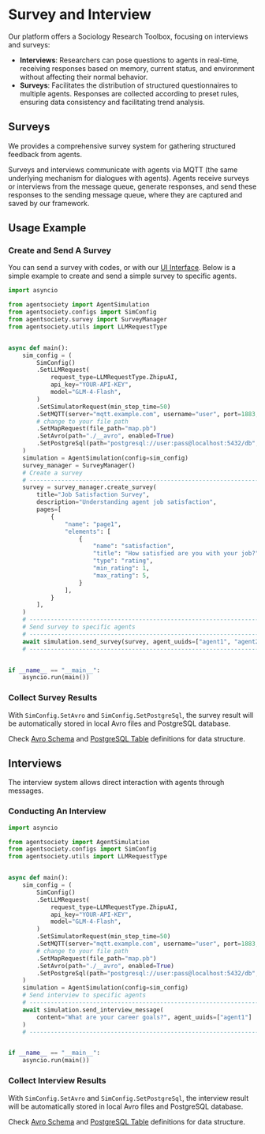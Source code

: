 # Survey and Interview

Our platform offers a Sociology Research Toolbox, focusing on interviews and surveys:

- **Interviews**: Researchers can pose questions to agents in real-time, receiving responses based on memory, current status, and environment without affecting their normal behavior.
- **Surveys**: Facilitates the distribution of structured questionnaires to multiple agents. Responses are collected according to preset rules, ensuring data consistency and facilitating trend analysis.

## Surveys

We provides a comprehensive survey system for gathering structured feedback from agents.

Surveys and interviews communicate with agents via MQTT (the same underlying mechanism for dialogues with agents). 
Agents receive surveys or interviews from the message queue, generate responses, and send these responses to the sending message queue, where they are captured and saved by our framework.

## Usage Example

### Create and Send A Survey

You can send a survey with codes, or with our [UI Interface](../01-quick-start.md#ui-home-page).
Below is a simple example to create and send a simple survey to specific agents.

```python
import asyncio

from agentsociety import AgentSimulation
from agentsociety.configs import SimConfig
from agentsociety.survey import SurveyManager
from agentsociety.utils import LLMRequestType


async def main():
    sim_config = (
        SimConfig()
        .SetLLMRequest(
            request_type=LLMRequestType.ZhipuAI,
            api_key="YOUR-API-KEY",
            model="GLM-4-Flash",
        )
        .SetSimulatorRequest(min_step_time=50)
        .SetMQTT(server="mqtt.example.com", username="user", port=1883, password="pass")
        # change to your file path
        .SetMapRequest(file_path="map.pb")
        .SetAvro(path="./__avro", enabled=True)
        .SetPostgreSql(path="postgresql://user:pass@localhost:5432/db", enabled=True)
    )
    simulation = AgentSimulation(config=sim_config)
    survey_manager = SurveyManager()
    # Create a survey
    # ------------------------------------------------------------------------#
    survey = survey_manager.create_survey(
        title="Job Satisfaction Survey",
        description="Understanding agent job satisfaction",
        pages=[
            {
                "name": "page1",
                "elements": [
                    {
                        "name": "satisfaction",
                        "title": "How satisfied are you with your job?",
                        "type": "rating",
                        "min_rating": 1,
                        "max_rating": 5,
                    }
                ],
            }
        ],
    )
    # ------------------------------------------------------------------------#
    # Send survey to specific agents
    # ------------------------------------------------------------------------#
    await simulation.send_survey(survey, agent_uuids=["agent1", "agent2"])
    # ------------------------------------------------------------------------#


if __name__ == "__main__":
    asyncio.run(main())

```

### Collect Survey Results

With `SimConfig.SetAvro` and `SimConfig.SetPostgreSql`, the survey result will be automatically stored in local Avro files and PostgreSQL database.

Check [Avro Schema](../07-advanced-usage/02-record-with-avro.md#survey) and [PostgreSQL Table](../07-advanced-usage/01-record-with-pgsql.md#survey) definitions for data structure.

## Interviews

The interview system allows direct interaction with agents through messages.

### Conducting An Interview

```python
import asyncio

from agentsociety import AgentSimulation
from agentsociety.configs import SimConfig
from agentsociety.utils import LLMRequestType


async def main():
    sim_config = (
        SimConfig()
        .SetLLMRequest(
            request_type=LLMRequestType.ZhipuAI,
            api_key="YOUR-API-KEY",
            model="GLM-4-Flash",
        )
        .SetSimulatorRequest(min_step_time=50)
        .SetMQTT(server="mqtt.example.com", username="user", port=1883, password="pass")
        # change to your file path
        .SetMapRequest(file_path="map.pb")
        .SetAvro(path="./__avro", enabled=True)
        .SetPostgreSql(path="postgresql://user:pass@localhost:5432/db", enabled=True)
    )
    simulation = AgentSimulation(config=sim_config)
    # Send interview to specific agents
    # ------------------------------------------------------------------------#
    await simulation.send_interview_message(
        content="What are your career goals?", agent_uuids=["agent1"]
    )
    # ------------------------------------------------------------------------#


if __name__ == "__main__":
    asyncio.run(main())

```

### Collect Interview Results

With `SimConfig.SetAvro` and `SimConfig.SetPostgreSql`, the interview result will be automatically stored in local Avro files and PostgreSQL database.

Check [Avro Schema](../07-advanced-usage/02-record-with-avro.md#interview) and [PostgreSQL Table](../07-advanced-usage/01-record-with-pgsql.md#interview) definitions for data structure.
